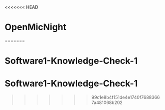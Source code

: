 <<<<<<< HEAD
# OpenMicNight
=======
# Software1-Knowledge-Check-1
# Software1-Knowledge-Check-1
>>>>>>> 99c1e8b4f151de4e1740f76883667a481068b202

